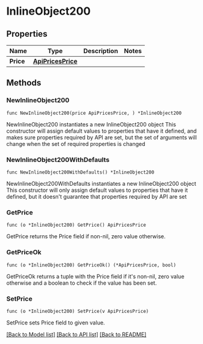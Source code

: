 # InlineObject200

## Properties

Name | Type | Description | Notes
------------ | ------------- | ------------- | -------------
**Price** | [**ApiPricesPrice**](_api_prices_price.md) |  | 

## Methods

### NewInlineObject200

`func NewInlineObject200(price ApiPricesPrice, ) *InlineObject200`

NewInlineObject200 instantiates a new InlineObject200 object
This constructor will assign default values to properties that have it defined,
and makes sure properties required by API are set, but the set of arguments
will change when the set of required properties is changed

### NewInlineObject200WithDefaults

`func NewInlineObject200WithDefaults() *InlineObject200`

NewInlineObject200WithDefaults instantiates a new InlineObject200 object
This constructor will only assign default values to properties that have it defined,
but it doesn't guarantee that properties required by API are set

### GetPrice

`func (o *InlineObject200) GetPrice() ApiPricesPrice`

GetPrice returns the Price field if non-nil, zero value otherwise.

### GetPriceOk

`func (o *InlineObject200) GetPriceOk() (*ApiPricesPrice, bool)`

GetPriceOk returns a tuple with the Price field if it's non-nil, zero value otherwise
and a boolean to check if the value has been set.

### SetPrice

`func (o *InlineObject200) SetPrice(v ApiPricesPrice)`

SetPrice sets Price field to given value.



[[Back to Model list]](../README.md#documentation-for-models) [[Back to API list]](../README.md#documentation-for-api-endpoints) [[Back to README]](../README.md)


